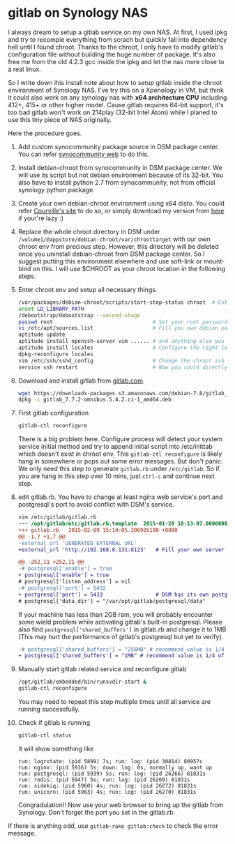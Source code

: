 # gitlab on Synology NAS

I always dream to setup a gitlab service on my own NAS. At first, I used ipkg and try to recompie everything from scrach but quickly fall into dependency hell until I found chroot. Thanks to the chroot, I only have to modify gitlab's configuration file without building the huge number of package. It's also free me from the old 4.2.3 gcc inside the ipkg and let the nas more close to a real linux.

So I write down ihis install note about how to setup gitlab inside the chroot environment of Synology NAS. I've try this on a Xpenology in VM, but think it could also work on any synology nas with **x64 architecture CPU** including 412+, 415+ or other higher model. Cause gitlab requires 64-bit support, it's too bad gitlab won't work on 214play (32-bit Intel Atom) while I planed to use this tiny piece of NAS originally.

Here the procedure goes.

1.  Add custom synocommunity package source in DSM package center. You can refer [synocommunity web](https://synocommunity.com/) to do this.
2.  Install debian-chroot from synocommunity in DSM package center. We will use its script but not debian environment because of its 32-bit. You also have to install python 2.7 from synocommunity, not from official synology python package.
3.  Create your own debian-chroot environment using x64 disto. You could refer [Courville's site](https://sites.google.com/a/courville.org/courville/home/synology-debian-chroot) to do so, or simply download my version from [here](https://drive.google.com/open?id=0B4a_0yuNmR_FLVlkYXZJcFYxSWc&authuser=0) if your're lazy :)
4.  Replace the whole chroot directory in DSM under `/volume1/@appstore/debian-chroot/var/chroottarget` with our own chroot env from precious step. However, this directory will be deleted once you uninstall debian-chroot from DSM package center. So I suggest putting this environment elsewhere and use soft-link or mount-bind on this. I will use $CHROOT as your chroot location in the following steps.
5.  Enter chroot env and setup all necessary things.

    ```sh
    /var/packages/debian-chroot/scripts/start-stop-status chroot  # Enter chroot env
    unset LD_LIBRARY_PATH
    /debootstrap/debootstrap --second-stage
    passwd root                                # Set your root password
    vi /etc/apt/sources.list                   # Fill you own debian package repositories
    aptitude update
    aptitude install openssh-server vim ...... # and anything else you want to install
    aptitude install locales                   # Configure the right localesc
    dpkg-reconfigure locales
    vim /etc/ssh/sshd_config                   # Change the chroot ssh port to avoid conflict with DSM ssh server. ex: 2222
    service ssh restart                        # Now you could directly ssh into your chroot env.
    ```
6.  Download and install gitlab from [gitlab.com](https://about.gitlab.com/downloads/).
    
    ````sh
    wget https://downloads-packages.s3.amazonaws.com/debian-7.8/gitlab_7.7.2-omnibus.5.4.2.ci-1_amd64.deb
    dpkg -i gitlab_7.7.2-omnibus.5.4.2.ci-1_amd64.deb
    ````
    
7.  First gitlab configuration
    
    ````sh
    gitlab-ctl reconfigure
    ````

    There is a big problem here. Configure process will detect your system service initial method and try to append initial script into /etc/inittab which doesn't exist in chroot env. This `gitlab-ctl reconfigure` is likely hang in somewhere or pops out some error messages. But don't panic. We only need this step to generate `gitlab.rb` under `/etc/gitlab`. So if you are hang in this step over 10 mins, just `ctrl-c` and continue next step.
    
8.  edit gitlab.rb. You have to change at least nginx web service's port and postgresql's port to avoid conflict with DSM's service.

    ````diff
    vim /etc/gitlab/gitlab.rb
    --- /opt/gitlab/etc/gitlab.rb.template  2015-01-20 18:13:07.000000000 +0800
    +++ gitlab.rb   2015-02-09 15:14:05.306926190 +0800
    @@ -1,7 +1,7 @@
    -external_url 'GENERATED_EXTERNAL_URL'
    +external_url 'http://192.168.8.131:8123'   # Fill your own server address, remember to change the port to other than 22

    @@ -252,11 +252,11 @@
    -# postgresql['enable'] = true
    + postgresql['enable'] = true
    # postgresql['listen_address'] = nil
    -# postgresql['port'] = 5432
    + postgresql['port'] = 5433                 # DSM has its own postgresql, change the gitlab's postgresql port allow two postgresql instance coexist without data base cross polution
    # postgresql['data_dir'] = "/var/opt/gitlab/postgresql/data"
    ````
    If your machine has less than 2GB ram, you will probably encounter some wield problem while activating gitlab's built-in postgresql. Please also find `postgresql['shared_buffers']` in gitlab.rb and change it to 1MB (This may hurt the performance of gitlab's postgresql but yet to verify).
    
    ````diff
    -# postgresql['shared_buffers'] = "256MB" # recommend value is 1/4 of total RAM, up to 14GB.
    + postgresql['shared_buffers'] = "1MB" # recommend value is 1/4 of total RAM, up to 14GB.
    ````
    
9.  Manually start gitlab related service and reconfigure gitlab

    ````sh
    /opt/gitlab/embedded/bin/runsvdir-start &
    gitlab-ctl reconfigure
    ````
    
    You may need to repeat this step multiple times until all service are running successfully.
    
10. Check if gitlab is running

    ````sh
    gitlab-ctl status
    ````
    
    It will show something like
    
    ````
    run: logrotate: (pid 5899) 7s; run: log: (pid 30814) 80957s
    run: nginx: (pid 5936) 5s; down: log: 0s, normally up, want up
    run: postgresql: (pid 5939) 5s; run: log: (pid 26266) 81831s
    run: redis: (pid 5947) 5s; run: log: (pid 26269) 81831s
    run: sidekiq: (pid 5960) 4s; run: log: (pid 26272) 81831s
    run: unicorn: (pid 5963) 4s; run: log: (pid 26270) 81831s
    ````
    
    Congradulation!! Now use your web browser to bring up the gitlab from Synology. Don't forget the port you set in the gitlab.rb.
    
If there is anything odd, use `gitlab-rake gitlab:check` to check the error message.




